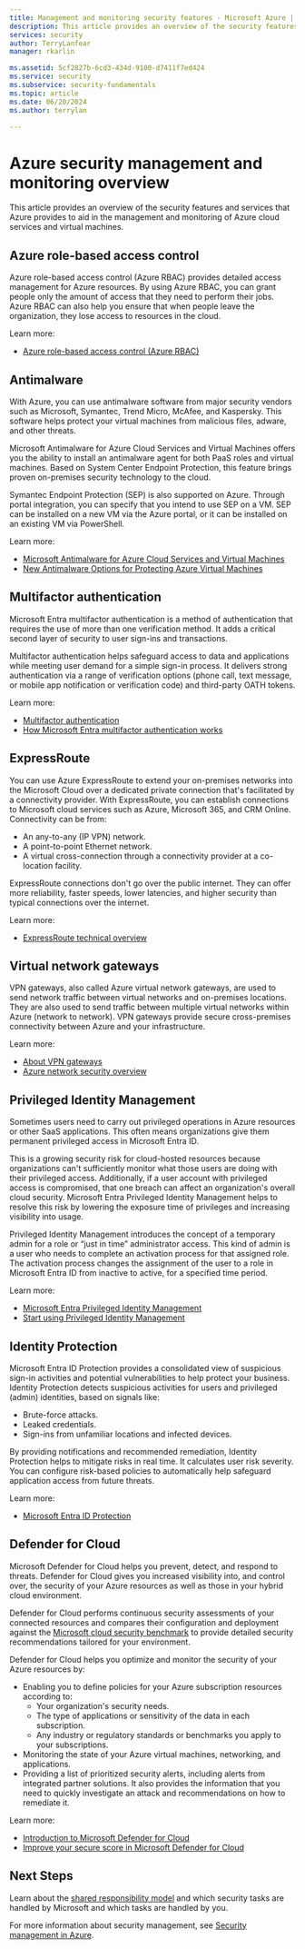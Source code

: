 ```yaml
---
title: Management and monitoring security features - Microsoft Azure | Microsoft Docs
description: This article provides an overview of the security features and services that Azure provides to aid in the management and monitoring of Azure cloud services and virtual machines.
services: security
author: TerryLanfear
manager: rkarlin

ms.assetid: 5cf2827b-6cd3-434d-9100-d7411f7ed424
ms.service: security
ms.subservice: security-fundamentals
ms.topic: article
ms.date: 06/20/2024
ms.author: terrylan

---
```

# Azure security management and monitoring overview
This article provides an overview of the security features and services that Azure provides to aid in the management and monitoring of Azure cloud services and virtual machines.

## Azure role-based access control

Azure role-based access control (Azure RBAC) provides detailed access management for Azure resources. By using Azure RBAC, you can grant people only the amount of access that they need to perform their jobs. Azure RBAC can also help you ensure that when people leave the organization, they lose access to resources in the cloud.

Learn more:

* [Azure role-based access control (Azure RBAC)](../../role-based-access-control/role-assignments-portal.yml)

## Antimalware

With Azure, you can use antimalware software from major security vendors such as Microsoft, Symantec, Trend Micro, McAfee, and Kaspersky. This software helps protect your virtual machines from malicious files, adware, and other threats.

Microsoft Antimalware for Azure Cloud Services and Virtual Machines offers you the ability to install an antimalware agent for both PaaS roles and virtual machines. Based on System Center Endpoint Protection, this feature brings proven on-premises security technology to the cloud.

Symantec Endpoint Protection (SEP) is also supported on Azure. Through portal integration, you can specify that you intend to use SEP on a VM. SEP can be installed on a new VM via the Azure portal, or it can be installed on an existing VM via PowerShell.

Learn more:

* [Microsoft Antimalware for Azure Cloud Services and Virtual Machines](antimalware.md)
* [New Antimalware Options for Protecting Azure Virtual Machines](https://azure.microsoft.com/blog/new-antimalware-options-for-protecting-azure-virtual-machines/)

<a name='multi-factor-authentication'></a>

## Multifactor authentication

Microsoft Entra multifactor authentication is a method of authentication that requires the use of more than one verification method. It adds a critical second layer of security to user sign-ins and transactions.

Multifactor authentication helps safeguard access to data and applications while meeting user demand for a simple sign-in process. It delivers strong authentication via a range of verification options (phone call, text message, or mobile app notification or verification code) and third-party OATH tokens.

Learn more:

* [Multifactor authentication](../../active-directory/authentication/overview-authentication.md#azure-ad-multi-factor-authentication)
* [How Microsoft Entra multifactor authentication works](../../active-directory/authentication/concept-mfa-howitworks.md)

## ExpressRoute

You can use Azure ExpressRoute to extend your on-premises networks into the Microsoft Cloud over a dedicated private connection that's facilitated by a connectivity provider. With ExpressRoute, you can establish connections to Microsoft cloud services such as Azure, Microsoft 365, and CRM Online. Connectivity can be from:

* An any-to-any (IP VPN) network.
* A point-to-point Ethernet network.
* A virtual cross-connection through a connectivity provider at a co-location facility.

ExpressRoute connections don't go over the public internet. They can offer more reliability, faster speeds, lower latencies, and higher security than typical connections over the internet.

Learn more:

* [ExpressRoute technical overview](../../expressroute/expressroute-introduction.md)

## Virtual network gateways

VPN gateways, also called Azure virtual network gateways, are used to send network traffic between virtual networks and on-premises locations. They are also used to send traffic between multiple virtual networks within Azure (network to network). VPN gateways provide secure cross-premises connectivity between Azure and your infrastructure.

Learn more:

* [About VPN gateways](../../vpn-gateway/vpn-gateway-about-vpngateways.md)
* [Azure network security overview](network-overview.md)

## Privileged Identity Management

Sometimes users need to carry out privileged operations in Azure resources or other SaaS applications. This often means organizations give them permanent privileged access in Microsoft Entra ID.

This is a growing security risk for cloud-hosted resources because organizations can't sufficiently monitor what those users are doing with their privileged access. Additionally, if a user account with privileged access is compromised, that one breach can affect an organization's overall cloud security. Microsoft Entra Privileged Identity Management helps to resolve this risk by lowering the exposure time of privileges and increasing visibility into usage.  

Privileged Identity Management introduces the concept of a temporary admin for a role or “just in time” administrator access. This kind of admin is a user who needs to complete an activation process for that assigned role. The activation process changes the assignment of the user to a role in Microsoft Entra ID from inactive to active, for a specified time period.

Learn more:

* [Microsoft Entra Privileged Identity Management](../../active-directory/privileged-identity-management/pim-configure.md)
* [Start using Privileged Identity Management](../../active-directory/privileged-identity-management/pim-getting-started.md)

## Identity Protection

Microsoft Entra ID Protection provides a consolidated view of suspicious sign-in activities and potential vulnerabilities to help protect your business. Identity Protection detects suspicious activities for users and privileged (admin) identities, based on signals like:

* Brute-force attacks.
* Leaked credentials.
* Sign-ins from unfamiliar locations and infected devices.

By providing notifications and recommended remediation, Identity Protection helps to mitigate risks in real time. It calculates user risk severity. You can configure risk-based policies to automatically help safeguard application access from future threats.

Learn more:

* [Microsoft Entra ID Protection](../../active-directory/identity-protection/concept-identity-protection-security-overview.md)

## Defender for Cloud

Microsoft Defender for Cloud helps you prevent, detect, and respond to threats. Defender for Cloud gives you increased visibility into, and control over, the security of your Azure resources as well as those in your hybrid cloud environment. 

Defender for Cloud performs continuous security assessments of your connected resources and compares their configuration and deployment against the [Microsoft cloud security benchmark](/security/benchmark/azure/introduction) to provide detailed security recommendations tailored for your environment.

Defender for Cloud helps you optimize and monitor the security of your Azure resources by:

- Enabling you to define policies for your Azure subscription resources according to:
    - Your organization's security needs.
    - The type of applications or sensitivity of the data in each subscription.
    - Any industry or regulatory standards or benchmarks you apply to your subscriptions.
- Monitoring the state of your Azure virtual machines, networking, and applications.
- Providing a list of prioritized security alerts, including alerts from integrated partner solutions. It also provides the information that you need to quickly investigate an attack and recommendations on how to remediate it.

Learn more:

* [Introduction to Microsoft Defender for Cloud](/azure/defender-for-cloud/defender-for-cloud-introduction)
* [Improve your secure score in Microsoft Defender for Cloud](/azure/defender-for-cloud/secure-score-security-controls)

## Next Steps
Learn about the [shared responsibility model](shared-responsibility.md) and which security tasks are handled by Microsoft and which tasks are handled by you.

For more information about security management, see [Security management in Azure](management.md).
